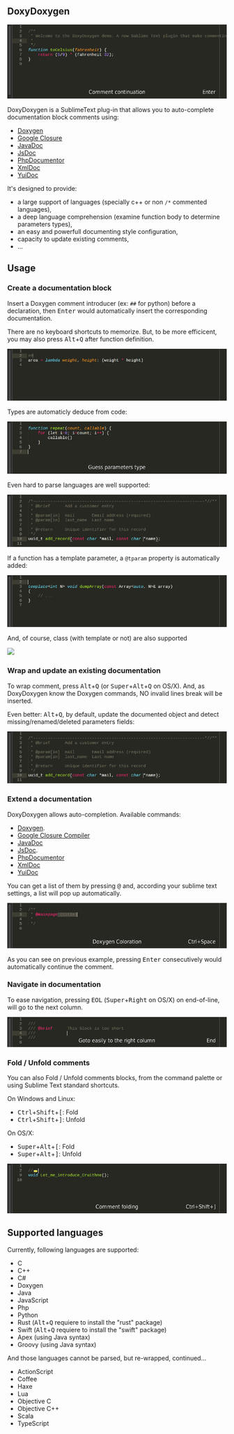 ## DoxyDoxygen

![](https://raw.githubusercontent.com/20Tauri/DoxyDoxygen/master/images/demo.gif)

DoxyDoxygen is a SublimeText plug-in that allows you to auto-complete documentation block comments using:
* [Doxygen](http://www.stack.nl/~dimitri/doxygen/)
* [Google Closure](https://developers.google.com/closure/compiler/)
* [JavaDoc](http://docs.oracle.com/javase/7/docs/technotes/tools/windows/javadoc.html)
* [JsDoc](http://usejsdoc.org)
* [PhpDocumentor](http://www.phpdoc.org/docs/latest/index.html)
* [XmlDoc](http://www.ecma-international.org/publications/standards/Ecma-334.htm)
* [YuiDoc](http://yui.github.io/yuidoc)

It's designed to provide:
* a large support of languages (specially c++ or non `/*` commented languages),
* a deep language comprehension (examine function body to determine parameters types),
* an easy and powerfull documenting style configuration,
* capacity to update existing comments,
* ...

## Usage

### Create a documentation block

Insert a Doxygen comment introducer (ex: `##` for python) before a declaration, then <kbd>Enter</kbd> would automatically insert the corresponding documentation.

There are no keyboard shortcuts to memorize. But, to be more efficicent, you may also press <kbd>Alt</kbd>+<kbd>Q</kbd> after function definition.

![](https://raw.githubusercontent.com/20Tauri/DoxyDoxygen/master/images/python.gif)

Types are automaticly deduce from code:

![](https://raw.githubusercontent.com/20Tauri/DoxyDoxygen/master/images/javascript.gif)

Even hard to parse languages are well supported:

![](https://raw.githubusercontent.com/20Tauri/DoxyDoxygen/master/images/function.gif)

If a function has a template parameter, a `@tparam` property is automatically added:

![](https://raw.githubusercontent.com/20Tauri/DoxyDoxygen/master/images/template.gif)

And, of course, class (with template or not) are also supported

![](https://raw.githubusercontent.com/20Tauri/DoxyDoxygen/master/images/templateclass.gif)

### Wrap and update an existing documentation

To wrap comment, press <kbd>Alt</kbd>+<kbd>Q</kbd> (or <kbd>Super</kbd>+<kbd>Alt</kbd>+<kbd>Q</kbd> on OS/X).
And, as DoxyDoxygen know the Doxygen commands, NO invalid lines break will be inserted.

Even better: <kbd>Alt</kbd>+<kbd>Q</kbd>, by default, update the documented object and detect missing/renamed/deleted parameters fields:

![](https://raw.githubusercontent.com/20Tauri/DoxyDoxygen/master/images/reformat_advanced.gif)

### Extend a documentation

DoxyDoxygen allows auto-completion. Available commands:
* [Doxygen](http://www.stack.nl/~dimitri/doxygen/manual/commands.html).
* [Google Closure Compiler](https://developers.google.com/closure/compiler/docs/js-for-compiler?csw=1)
* [JavaDoc](http://docs.oracle.com/javase/7/docs/technotes/tools/windows/javadoc.html)
* [JsDoc](http://usejsdoc.org/).
* [PhpDocumentor](http://www.phpdoc.org/docs/latest/index.html)
* [XmlDoc](http://www.stack.nl/~dimitri/doxygen/manual/xmlcmds.html)
* [YuiDoc](http://yui.github.io/yuidoc)

You can get a list of them by pressing <kbd>@</kbd> and, according your sublime text settings, a list will pop up automatically.

![](https://raw.githubusercontent.com/20Tauri/DoxyDoxygen/master/images/dox.gif)

As you can see on previous example, pressing <kbd>Enter</kbd> consecutively would automatically continue the comment.

### Navigate in documentation

To ease navigation, pressing <kbd>EOL</kbd> (<kbd>Super</kbd>+<kbd>Right</kbd> on OS/X) on end-of-line, will go to the next column.

![](https://raw.githubusercontent.com/20Tauri/DoxyDoxygen/master/images/eol.gif)

### Fold / Unfold comments

You can also Fold / Unfold comments blocks, from the command palette or using Sublime Text standard shortcuts.

On Windows and Linux:
* <kbd>Ctrl</kbd>+<kbd>Shift</kbd>+<kbd>[</kbd>: Fold
* <kbd>Ctrl</kbd>+<kbd>Shift</kbd>+<kbd>]</kbd>: Unfold

On OS/X:
* <kbd>Super</kbd>+<kbd>Alt</kbd>+<kbd>[</kbd>: Fold
* <kbd>Super</kbd>+<kbd>Alt</kbd>+<kbd>]</kbd>: Unfold

![](https://raw.githubusercontent.com/20Tauri/DoxyDoxygen/master/images/fold.gif)

## Supported languages

Currently, following languages are supported:
* C
* C++
* C# 
* Doxygen
* Java
* JavaScript
* Php
* Python
* Rust (<kbd>Alt</kbd>+<kbd>Q</kbd> requiere to install the "rust" package)
* Swift (<kbd>Alt</kbd>+<kbd>Q</kbd> requiere to install the "swift" package)
* Apex (using Java syntax)
* Groovy (using Java syntax)

And those languages cannot be parsed, but re-wrapped, continued...
* ActionScript
* Coffee
* Haxe
* Lua
* Objective C
* Objective C++
* Scala
* TypeScript
